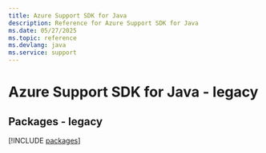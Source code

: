 ```yaml
---
title: Azure Support SDK for Java
description: Reference for Azure Support SDK for Java
ms.date: 05/27/2025
ms.topic: reference
ms.devlang: java
ms.service: support
---
```

# Azure Support SDK for Java - legacy
## Packages - legacy
[!INCLUDE [packages](support-index.md)]